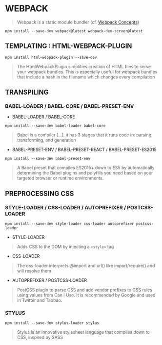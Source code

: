 
# WEBPACK

> Webpack is a static module bundler (cf. [Webpack Concepts](https://webpack.js.org/concepts/))

`npm install --save-dev webpack@latest webpack-dev-server@latest` 

## TEMPLATING : HTML-WEBPACK-PLUGIN

`npm install html-webpack-plugin --save-dev`

> The HtmlWebpackPlugin simplifies creation of HTML files to serve your webpack bundles. This is especially useful for webpack bundles that include a hash in the filename which changes every compilation


## TRANSPILING

### BABEL-LOADER / BABEL-CORE / BABEL-PRESET-ENV

* BABEL-LOADER / BABEL-CORE

`npm install --save-dev babel-loader babel-core`

> Babel is a compiler [...], it has 3 stages that it runs code in: parsing, transforming, and generation

* BABEL-PRESET-ENV / BABEL-PRESET-REACT / BABEL-PRESET-ES2015

`npm install --save-dev babel-preset-env`

> A Babel preset that compiles ES2015+ down to ES5 by automatically determining the Babel plugins and polyfills you need based on your targeted browser or runtime environments.


## PREPROCESSING CSS

### STYLE-LOADER / CSS-LOADER / AUTOPREFIXER / POSTCSS-LOADER

`npm install --save-dev style-loader css-loader autoprefixer postcss-loader`

* STYLE-LOADER

> Adds CSS to the DOM by injecting a `<style>` tag

* CSS-LOADER

> The css-loader interprets @import and url() like import/require() and will resolve them

* AUTOPREFIXER / POSTCSS-LOADER

> PostCSS plugin to parse CSS and add vendor prefixes to CSS rules using values from Can I Use. It is recommended by Google and used in Twitter and Taobao.

### STYLUS

`npm install --save-dev stylus-loader stylus`

> Stylus is an innovative stylesheet language that compiles down to CSS, inspired by SASS



